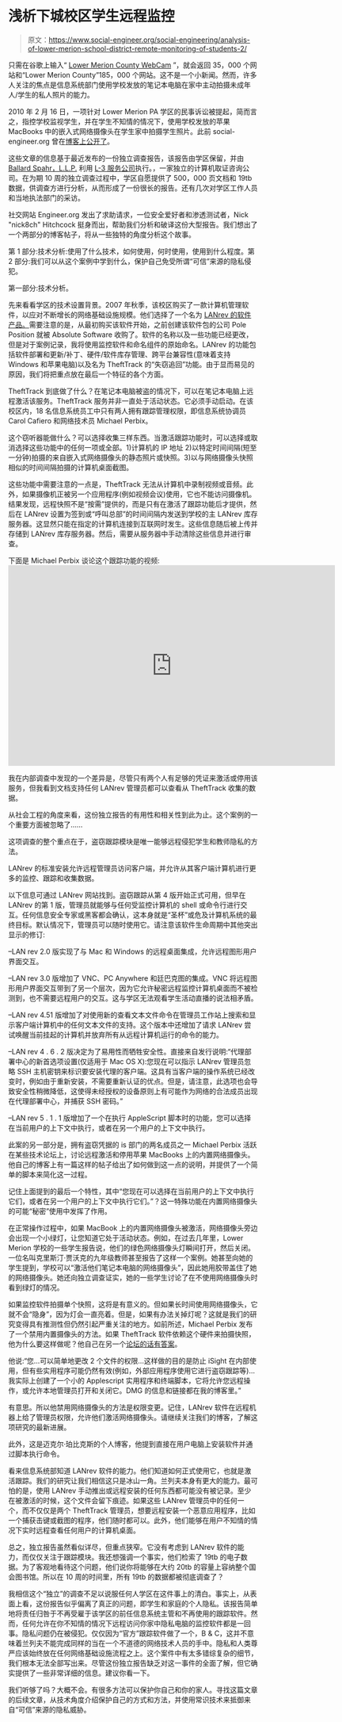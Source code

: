# 浅析下城校区学生远程监控

> 原文：<https://www.social-engineer.org/social-engineering/analysis-of-lower-merion-school-district-remote-monitoring-of-students-2/>

只需在谷歌上输入“ [Lower Merion County WebCam](https://www.google.com/#hl=en&source=hp&q=Lower+Merion+County+WebCam&aq=f&aqi=&aql=&oq=&gs_rfai=&fp=56fa4ceda65d5bbf) ”，就会返回 35，000 个网站和“Lower Merion County”185，000 个网站。这不是一个小新闻。然而，许多人关注的焦点是信息系统部门使用学校发放的笔记本电脑在家中主动拍摄未成年人/学生的私人照片的能力。

2010 年 2 月 16 日，一项针对 Lower Merion PA 学区的民事诉讼被提起，简而言之，指控学校监视学生，并在学生不知情的情况下，使用学校发放的苹果 MacBooks 中的嵌入式网络摄像头在学生家中拍摄学生照片。此前 social-engineer.org 曾在[博客上公开了](https://www.social-engineer.org/blog/general-blog/forget-big-brother-we-have-high-schools/)。

这些文章的信息基于最近发布的一份独立调查报告，该报告由学区保留，并由 [Ballard Spahr，L.L.P.](http://www.ballardspahr.com/) 利用 [L-3 服务公司](http://www.l-3com.com/)执行。，一家独立的计算机取证咨询公司。在为期 10 周的独立调查过程中，学区自愿提供了 500，000 页文档和 19tb 数据，供调查方进行分析，从而形成了一份很长的报告。还有几次对学区工作人员和当地执法部门的采访。

社交网站 Engineer.org 发出了求助请求，一位安全爱好者和渗透测试者，Nick "nick8ch" Hitchcock 挺身而出，帮助我们分析和破译这份大型报告。我们想出了一个两部分的博客帖子，将从一些独特的角度分析这个故事。

第 1 部分:技术分析:使用了什么技术，如何使用，何时使用，使用到什么程度。第 2 部分:我们可以从这个案例中学到什么，保护自己免受所谓“可信”来源的隐私侵犯。

第一部分:技术分析。

先来看看学区的技术设置背景。2007 年秋季，该校区购买了一款计算机管理软件，以应对不断增长的网络基础设施规模。他们选择了一个名为 [LANrev 的软件产品。](http://www.lanrev.com/)需要注意的是，从最初购买该软件开始，之前创建该软件包的公司 Pole Position 就被 Absolute Software 收购了。软件的名称以及一些功能已经更改，但是对于案例记录，我将使用监控软件和命名组件的原始命名。LANrev 的功能包括软件部署和更新/补丁、硬件/软件库存管理、跨平台兼容性(意味着支持 Windows 和苹果电脑)以及名为 TheftTrack 的“失窃追回”功能。由于显而易见的原因，我们将把重点放在最后一个特征的各个方面。

TheftTrack 到底做了什么？在笔记本电脑被盗的情况下，可以在笔记本电脑上远程激活该服务。TheftTrack 服务并非一直处于活动状态。它必须手动启动。在该校区内，18 名信息系统员工中只有两人拥有跟踪管理权限，即信息系统协调员 Carol Cafiero 和网络技术员 Michael Perbix。

这个窃听器能做什么？可以选择收集三样东西。当激活跟踪功能时，可以选择或取消选择这些功能中的任何一项或全部。1)计算机的 IP 地址 2)以特定时间间隔(短至一分钟)拍摄的来自嵌入式网络摄像头的静态照片或快照。3)以与网络摄像头快照相似的时间间隔拍摄的计算机桌面截图。

这些功能中需要注意的一点是，TheftTrack 无法从计算机中录制视频或音频。此外，如果摄像机正被另一个应用程序(例如视频会议)使用，它也不能访问摄像机。结果发现，远程快照不是“按需”提供的，而是只有在激活了跟踪功能后才提供，然后在 LANrev 设置为签到或“呼叫总部”的时间间隔内发送到学校的主 LANrev 库存服务器。这显然只能在指定的计算机连接到互联网时发生。这些信息随后被上传并存储到 LANrev 库存服务器。然后，需要从服务器中手动清除这些信息并进行审查。

下面是 Michael Perbix 谈论这个跟踪功能的视频:
<object width="660" height="405" classid="clsid:d27cdb6e-ae6d-11cf-96b8-444553540000" codebase="http://download.macromedia.com/pub/shockwave/cabs/flash/swflash.cab#version=6,0,40,0"><param name="allowFullScreen" value="true"> <param name="allowscriptaccess" value="always"> <param name="src" value="http://www.youtube.com/v/hHu92imqJec&amp;hl=en_US&amp;fs=1&amp;border=1"> <param name="allowfullscreen" value="true"> <embed width="660" height="405" type="application/x-shockwave-flash" src="https://www.youtube.com/v/hHu92imqJec&amp;hl=en_US&amp;fs=1&amp;border=1" allowfullscreen="allowfullscreen" allowscriptaccess="always"></object>

我在内部调查中发现的一个差异是，尽管只有两个人有足够的凭证来激活或停用该服务，但我看到文档支持任何 LANrev 管理员都可以查看从 TheftTrack 收集的数据。

从社会工程的角度来看，这份独立报告的有用性和相关性到此为止。这个案例的一个重要方面被忽略了……

这项调查的整个重点在于，盗窃跟踪模块是唯一能够远程侵犯学生和教师隐私的方法。

LANrev 的标准安装允许远程管理员访问客户端，并允许从其客户端计算机进行更多的监控、跟踪和收集数据。

以下信息可通过 LANrev 网站找到。盗窃跟踪从第 4 版开始正式可用，但早在 LANrev 的第 1 版，管理员就能够与任何受监控计算机的 shell 或命令行进行交互。任何信息安全专家或黑客都会确认，这本身就是“圣杯”或危及计算机系统的最终目标。默认情况下，管理员可以随时使用它。请注意该软件生命周期中其他突出显示的修订:

–LAN rev 2.0 版实现了与 Mac 和 Windows 的远程桌面集成，允许远程图形用户界面交互。

–LAN rev 3.0 版增加了 VNC、PC Anywhere 和廷巴克图的集成。VNC 将远程图形用户界面交互带到了另一个层次，因为它允许秘密远程监控计算机桌面而不被检测到，也不需要远程用户的交互。这与学区无法观看学生活动直播的说法相矛盾。

–LAN rev 4.51 版增加了对使用新的查看文本文件命令在管理员工作站上搜索和显示客户端计算机中的任何文本文件的支持。这个版本中还增加了请求 LANrev 尝试唤醒当前挂起的计算机并放弃所有从远程计算机运行的命令的能力。

–LAN rev 4 . 6 . 2 版决定为了易用性而牺牲安全性。直接来自发行说明:“代理部署中心的新首选项设置(仅适用于 Mac OS X):您现在可以指示 LANrev 管理员忽略 SSH 主机密钥来标识要安装代理的客户端。这具有当客户端的操作系统已经改变时，例如由于重新安装，不需要重新认证的优点。但是，请注意，此选项也会导致安全性稍微降低，这使得未经授权的设备原则上有可能作为网络的合法成员出现在代理部署中心，并捕获 SSH 密码。”

–LAN rev 5 . 1 . 1 版增加了一个在执行 AppleScript 脚本时的功能，您可以选择在当前用户的上下文中执行，或者在另一个用户的上下文中执行。

此案的另一部分是，拥有盗窃凭据的 is 部门的两名成员之一 Michael Perbix 活跃在某些技术论坛上，讨论远程激活和停用苹果 MacBooks 上的内置网络摄像头。他自己的博客上有一篇这样的帖子给出了如何做到这一点的说明，并提供了一个简单的脚本来简化这一过程。

记住上面提到的最后一个特性，其中“您现在可以选择在当前用户的上下文中执行它们，或者在另一个用户的上下文中执行它们。”？这一特殊功能在内置网络摄像头的可能“秘密”使用中发挥了作用。

在正常操作过程中，如果 MacBook 上的内置网络摄像头被激活，网络摄像头旁边会出现一个小绿灯，让您知道它处于活动状态。例如，在过去几年里，Lower Merion 学校的一些学生报告说，他们的绿色网络摄像头灯瞬间打开，然后关闭。一位名叫克里斯汀·贾沃克的九年级教师甚至报告了这样一个案例。她甚至向她的学生提到，学校可以“激活他们笔记本电脑的网络摄像头”，因此她用胶带盖住了她的网络摄像头。她还向独立调查证实，她的一些学生讨论了在不使用网络摄像头时看到绿灯的情况。

如果监控软件拍摄单个快照，这将是有意义的。但如果长时间使用网络摄像头，它就不会“隐身”，因为灯会一直亮着。但是，如果有办法关掉灯呢？这就是我们的研究变得具有推测性但仍然引起严重关注的地方。如前所述，Michael Perbix 发布了一个禁用内置摄像头的方法。如果 TheftTrack 软件依赖这个硬件来拍摄快照，他为什么要这样做呢？他自己在另一个[论坛的话有答案](https://groups.google.com/group/macenterprise/browse_thread/thread/98dd9da15da4189f/)。

他说:“您…可以简单地更改 2 个文件的权限…这样做的目的是防止 iSight 在内部使用，但有些实用程序可能仍然有效(例如，外部应用程序使用它进行盗窃跟踪等)…我实际上创建了一个小的 Applescript 实用程序和终端脚本，它将允许您远程操作，或允许本地管理员打开和关闭它。DMG 的信息和链接都在我的博客里。”

有意思。所以他禁用网络摄像头的方法是权限变更。记住，LANrev 软件在远程机器上给了管理员权限，允许他们激活网络摄像头。请继续关注我们的博客，了解这项研究的最新进展。

此外，这是迈克尔·珀比克斯的个人博客，他提到直接在用户电脑上安装软件并通过脚本执行命令。

看来信息系统部知道 LANrev 软件的能力。他们知道如何正式使用它，也就是激活跟踪。我们的研究让我们相信这只是冰山一角。兰列夫本身有更大的能力。最可怕的是，使用 LANrev 手动推出或远程安装的任何东西都可能没有被记录。至少在被激活的时候，这个文件会留下痕迹。如果这些 LANrev 管理员中的任何一个，而不仅仅是两个 TheftTrack 管理员，想要远程安装一个恶意应用程序，比如一个捕获击键或截图的程序，他们随时都可以。此外，他们能够在用户不知情的情况下实时远程查看任何用户的计算机桌面。

总之，独立报告虽然看似详尽，但重点狭窄。它没有考虑到 LANrev 软件的能力，而仅仅关注于跟踪模块。我还想强调一个事实，他们检索了 19tb 的电子数据。为了客观地看待这个问题，他们说你将能够在大约 20tb 的容量上容纳整个国会图书馆。所以在 10 周的时间里，所有 19tb 的数据都被彻底调查了？

我相信这个“独立”的调查不足以说服任何人学区在这件事上的清白。事实上，从表面上看，这份报告似乎偏离了真正的问题，即学生和家庭的个人隐私。该报告简单地将责任归咎于不再受雇于该学区的前任信息系统主管和不再使用的跟踪软件。然而，任何允许在你不知情的情况下远程访问你家中隐私电脑的监控软件都是一回事。隐私问题仍在被侵犯。仅仅因为“官方”跟踪软件做了一个，B & C，这并不意味着兰列夫不能完成同样的当在一个不道德的网络技术人员的手中。隐私和人类尊严应该始终放在任何网络基础设施流程之上。这个案件中有太多错综复杂的细节，我们根本无法全部写出来。尽管这份独立报告缺乏对这一事件的全面了解，但它确实提供了一些非常详细的信息。建议你看一下。

我们听够了吗？大概不会。有很多方法可以保护你自己和你的家人。寻找这篇文章的后续文章，从技术角度介绍保护自己的方式和方法，并使用常识技术来抵御来自“可信”来源的隐私威胁。